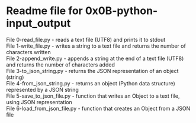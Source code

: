 # Readme file for 0x0B-python-input_output

File 0-read_file.py - reads a text file (UTF8) and prints it to stdout  
File 1-write_file.py - writes a string to a text file and returns the number of characters written  
File 2-append_write.py - appends a string at the end of a text file (UTF8) and returns the number of characters added  
File 3-to_json_string.py - returns the JSON representation of an object (string)  
File 4-from_json_string.py - returns an object (Python data structure) represented by a JSON string  
File 5-save_to_json_file.py - function that writes an Object to a text file, using JSON representation  
File 6-load_from_json_file.py - function that creates an Object from a JSON file
